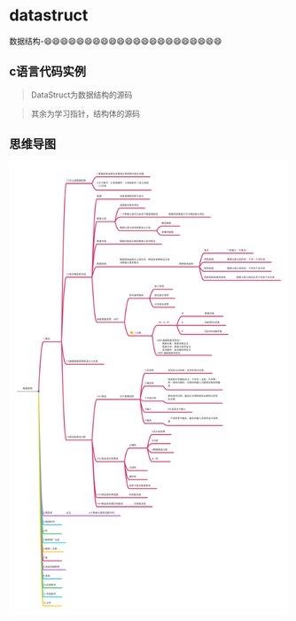 # datastruct
数据结构-😄😄😄😄😄😄😄😄😄😄😄😄😄😄😄😄😄😄😄😄😄😄


## c语言代码实例
> DataStruct为数据结构的源码


> 其余为学习指针，结构体的源码

## 思维导图
![](/t.jpg)
